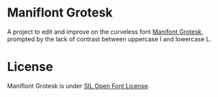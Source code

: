# Maniflont Grotesk
A project to edit and improve on the curveless font [Manifont Grotesk](https://github.com/Interstices-/Manifont-Grotesk), prompted by the lack of contrast between uppercase I and lowercase L.

# License
Maniflont Grotesk is under [SIL Open Font License](http://scripts.sil.org/cms/scripts/page.php?site_id=nrsi&id=OFL).
